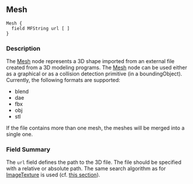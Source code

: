## Mesh

```
Mesh {
  field MFString url [ ]
}
```

### Description

The [Mesh](#mesh) node represents a 3D shape imported from an external file created from a 3D modeling programs.
The [Mesh](#mesh) node can be used either as a graphical or as a collision detection primitive (in a boundingObject).
Currently, the following formats are supported:
  - blend
  - dae
  - fbx
  - obj
  - stl

If the file contains more than one mesh, the meshes will be merged into a single one.

### Field Summary

The `url` field defines the path to the 3D file.
The file should be specified with a relative or absolute path.
The same search algorithm as for [ImageTexture](imagetexture.md) is used (cf. [this section](imagetexture.md#search-rule-of-the-texture-path)).
